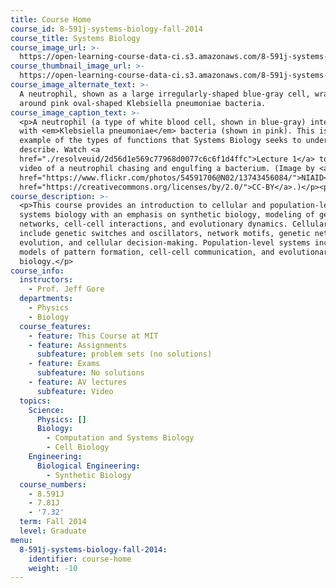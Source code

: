 ```yaml
---
title: Course Home
course_id: 8-591j-systems-biology-fall-2014
course_title: Systems Biology
course_image_url: >-
  https://open-learning-course-data-ci.s3.amazonaws.com/8-591j-systems-biology-fall-2014/5a4e655e52f45f37185ad3d45fa4e667_8-591jf14.jpg
course_thumbnail_image_url: >-
  https://open-learning-course-data-ci.s3.amazonaws.com/8-591j-systems-biology-fall-2014/56a6730f20aa1be188fac289b0a92dbe_8-591jf14-th.jpg
course_image_alternate_text: >-
  A neutrophil, shown as a large irregularly-shaped blue-gray cell, wrapping
  around pink oval-shaped Klebsiella pneumoniae bacteria.
course_image_caption_text: >-
  <p>A neutrophil (a type of white blood cell, shown in blue-gray) interacting
  with <em>Klebsiella pneumoniae</em> bacteria (shown in pink). This is one
  example of the types of functions that Systems Biology seeks to understand and
  describe. Watch <a
  href="./resolveuid/2d56d1e569c77968d0077c6c6f1d4ffc">Lecture 1</a> to see a
  video of a neutrophil chasing and engulfing a bacterium. (Image by <a
  href="https://www.flickr.com/photos/54591706@N02/13743456084/">NIAID</a>, <a
  href="https://creativecommons.org/licenses/by/2.0/">CC-BY</a>.)</p><p>&nbsp;</p>
course_description: >-
  <p>This course provides an introduction to cellular and population-level
  systems biology with an emphasis on synthetic biology, modeling of genetic
  networks, cell-cell interactions, and evolutionary dynamics. Cellular systems
  include genetic switches and oscillators, network motifs, genetic network
  evolution, and cellular decision-making. Population-level systems include
  models of pattern formation, cell-cell communication, and evolutionary systems
  biology.</p>
course_info:
  instructors:
    - Prof. Jeff Gore
  departments:
    - Physics
    - Biology
  course_features:
    - feature: This Course at MIT
    - feature: Assignments
      subfeature: problem sets (no solutions)
    - feature: Exams
      subfeature: No solutions
    - feature: AV lectures
      subfeature: Video
  topics:
    Science:
      Physics: []
      Biology:
        - Computation and Systems Biology
        - Cell Biology
    Engineering:
      Biological Engineering:
        - Synthetic Biology
  course_numbers:
    - 8.591J
    - 7.81J
    - '7.32'
  term: Fall 2014
  level: Graduate
menu:
  8-591j-systems-biology-fall-2014:
    identifier: course-home
    weight: -10
---
```

